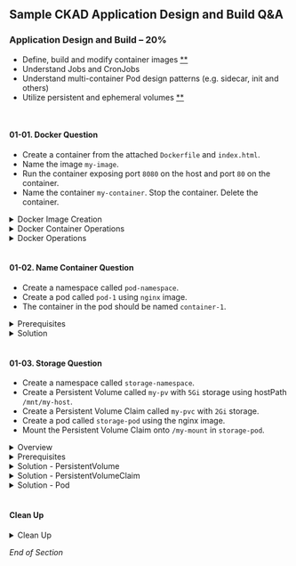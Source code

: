 ## Sample CKAD Application Design and Build Q&A

### Application Design and Build – 20%

- Define, build and modify container images [\*\*](https://github.com/jamesbuckett/ckad-questions/blob/main/01-ckad-design-build.md#01-01-create-a-container-from-the-attached-dockerfile-and-indexhtml-name-the-image-my-image-name-the-container-my-container-run-the-container-exposing-port-8080-on-the-host-and-port-80-on-the-container-stop-the-container-delete-the-container)
- Understand Jobs and CronJobs
- Understand multi-container Pod design patterns (e.g. sidecar, init and others)
- Utilize persistent and ephemeral volumes [\*\*](https://github.com/jamesbuckett/ckad-questions/blob/main/01-ckad-design-build.md#01-03-create-a-namespace-called-storage-namespace-create-a-persistent-volume-called-my-pv-with-5gi-storage-using-hostpath-mntmy-host-create-a-persistent-volume-claim-called-my-pvc-with-2gi-storage-create-a-pod-called-storage-pod-using-the-nginx-image-mount-the-persistent-volume-claim-onto-my-mount-in-storage-pod)
<br />

#### 01-01. Docker Question
* Create a container from the attached `Dockerfile` and `index.html`. 
* Name the image `my-image`. 
* Run the container exposing port `8080` on the host and port `80` on the container. 
* Name the container `my-container`. Stop the container. Delete the container.

<details class="faq box"><summary>Docker Image Creation</summary>
<p>

Create a file called index.html

```bash
mkdir -p ~/ckad/
vi ~/ckad/index.html
```

Edit index.html with the following text.

```bash
Hardships often prepare ordinary people for an extraordinary destiny.
```

Create a file called Dockerfile

```bash
vi ~/ckad/Dockerfile
```

Edit the Docker with to include the text below
:
```bash
FROM nginx:latest
COPY ./index.html /usr/share/nginx/html/index.html
```

```bash
cd ~/ckad/
clear
# Build the docker image
docker build -t my-image:v0.1 .
docker images
```

```bash
# Create a TAR file from the image file
docker save --output my-image.tar my-image:v0.1
ls my-image*
```


</p>
</details>

<details class="faq box"><summary>Docker Container Operations</summary>
<p>

kubernetes.io bookmark: [docker run](https://kubernetes.io/docs/reference/kubectl/docker-cli-to-kubectl/)

```bash
clear
# Run the docker image
docker run -it --rm -d -p 8080:80 --name my-container my-image:v0.1
```

```bash
clear
# Verify Operation
curl localhost:8080
```

```bash
clear
# List all images
docker ps -a
```

```bash
clear
# Stop the Container
docker container stop my-container
```

```bash
clear
# Delete the Image
docker image rm my-image:v0.1
```

</p>
</details>

<details class="faq box"><summary>Docker Operations</summary>
<p>

```bash
clear
# Prune all dangling images
docker image prune -a
```

</p>
</details>
<br />

#### 01-02. Name Container Question
* Create a namespace called `pod-namespace`. 
* Create a pod called `pod-1` using `nginx` image. 
* The container in the pod should be named `container-1`.

<details class="faq box"><summary>Prerequisites</summary>
<p>

```bash
clear
# Create the namespace
kubectl create namespace pod-namespace
```

```bash
clear
# Switch context into the namespace so that all subsequent commands execute inside that namespace.
kubectl config set-context --current --namespace=pod-namespace
```

##### Help Examples

```bash
clear
# Run the help flag to get examples
kubectl run -h | more
```

Output:

```console
Examples:

# Start a nginx pod

kubectl run nginx --image=nginx

# Start a hazelcast pod and let the container expose port 5701

kubectl run hazelcast --image=hazelcast/hazelcast --port=5701

# Start a hazelcast pod and set environment variables "DNS_DOMAIN=cluster" and "POD_NAMESPACE=default" in the

container
kubectl run hazelcast --image=hazelcast/hazelcast --env="DNS_DOMAIN=cluster" --env="POD_NAMESPACE=default"

# Start a hazelcast pod and set labels "app=hazelcast" and "env=prod" in the container

kubectl run hazelcast --image=hazelcast/hazelcast --labels="app=hazelcast,env=prod"

# Dry run; print the corresponding API objects without creating them

kubectl run nginx --image=nginx --dry-run=client 👈👈👈 This example matches most closely to the question. Just needs an output file.

# Start a nginx pod, but overload the spec with a partial set of values parsed from JSON

kubectl run nginx --image=nginx --overrides='{ "apiVersion": "v1", "spec": { ... } }'

# Start a busybox pod and keep it in the foreground, don't restart it if it exits

kubectl run -i -t busybox --image=busybox --restart=Never

# Start the nginx pod using the default command, but use custom arguments (arg1 .. argN) for that command

kubectl run nginx --image=nginx -- <arg1> <arg2> ... <argN>

# Start the nginx pod using a different command and custom arguments

kubectl run nginx --image=nginx --command -- <cmd> <arg1> ... <argN>
```

</p>
</details>

<details class="faq box"><summary>Solution</summary>
<p>

kubernetes.io bookmark: [kubectl Cheat Sheet](https://kubernetes.io/docs/reference/kubectl/cheatsheet/)

```bash
clear
# Using the best example that matches the question
mkdir -p ~/ckad/
kubectl run pod-1 --image=nginx --dry-run=client -o yaml > ~/ckad/01-02.yml
```

```bash
clear
# Edit the YAML file to make required changes
# Use the Question number in case you want to return to the question for reference or for review
vi ~/ckad/01-02.yml
```

```yaml
apiVersion: v1
kind: Pod
metadata:
  creationTimestamp: null
  labels:
    run: pod-1
  name: pod-1
spec:
  containers:
  - image: nginx
    name: container-1 #👈👈👈 Change from pod-1 to container-1
    resources: {}
  dnsPolicy: ClusterFirst
  restartPolicy: Always
status: {}
```

```bash
clear
# Apply the YAML file to the Kubernetes API server
kubectl apply -f ~/ckad/01-02.yml
```

```bash
clear
# Quick verification that the pod was created and is working
kubectl get pod --watch
```

</details>
<br />

#### 01-03. Storage Question
* Create a namespace called `storage-namespace`. 
* Create a Persistent Volume called `my-pv` with `5Gi` storage using hostPath `/mnt/my-host`. 
* Create a Persistent Volume Claim called `my-pvc` with `2Gi` storage. 
* Create a pod called `storage-pod` using the nginx image. 
* Mount the Persistent Volume Claim onto `/my-mount` in `storage-pod`.

<details class="faq box"><summary>Overview</summary>
<p>

![06-pv-pvc-pod](https://user-images.githubusercontent.com/18049790/140639299-1b5a2c1b-139d-4b52-9a35-66d79de5fb71.jpg)

Legend
* PersistentVolume – the low level representation of a storage volume
* PersistentVolumeClaim – the binding between a Pod and PersistentVolume
* Pod – a running container that will consume a PersistentVolume
* StorageClass – allows for dynamic provisioning of PersistentVolumes

[Access Modes](https://kubernetes.io/docs/concepts/storage/persistent-volumes/#access-modes)
* ReadWriteOnce(RWO) - volume can be mounted as read-write by a single node.
* ReadOnlyMany(ROX) - volume can be mounted read-only by many nodes.
* ReadWriteMany(RWX) - volume can be mounted as read-write by many nodes.
* ReadWriteOncePod(RWOP) - volume can be mounted as read-write by a single Pod.

Notes
* Once a PV is bound to a PVC, that PV is essentially tied to the PVC and cannot be bound to by another PVC. 
* There is a one-to-one mapping of PVs and PVCs. 
* However, multiple pods in the same project can use the same PVC.
* The link between PV and PVC is not explict, instead the PVC makes a some requests for storage. 
* Kubernetes will pick an appropriate PersistentVolume to meet that claim.
* StorageClass provisions PV dynamically, when PVC claims it. 
* StorageClass allows for dynamically provisioned volumes for an incoming claim.


</p>
</details>

<details class="faq box"><summary>Prerequisites</summary>
<p>

```bash
clear
kubectl create namespace storage-namespace
kubectl config set-context --current --namespace=storage-namespace
```

</p>
</details>


<details class="faq box"><summary>Solution - PersistentVolume</summary>
<p>

kubernetes.io bookmark: [Create a PersistentVolume](https://kubernetes.io/docs/tasks/configure-pod-container/configure-persistent-volume-storage/#create-a-persistentvolume)

```bash
# Create a YAML file for the PV
mkdir -p ~/ckad/
vi ~/ckad/01-03-pv.yml
```

```yaml
apiVersion: v1
kind: PersistentVolume
metadata:
  name: my-pv #👈👈👈 Change
  labels:
    type: local
spec:
  storageClassName: manual
  capacity:
    storage: 5Gi #👈👈👈 Change
  accessModes:
    - ReadWriteOnce
  hostPath:
    path: "/mnt/my-host" #👈👈👈 Change
```

```bash
kubectl apply -f ~/ckad/01-03-pv.yml
clear
kubectl get pv
```

Output:

```console
# Note the STATUS=Available
NAME      CAPACITY   ACCESS MODES   RECLAIM POLICY   STATUS      CLAIM
my-pv     5Gi        RWO            Retain           Available
```

</p>
</details>

<details class="faq box"><summary>Solution - PersistentVolumeClaim</summary>
<p>

kubernetes.io bookmark: [Create a PersistentVolumeClaim](https://kubernetes.io/docs/tasks/configure-pod-container/configure-persistent-volume-storage/#create-a-persistentvolumeclaim)

```bash
# Create a YAML file for the PVC
mkdir -p ~/ckad/
vi ~/ckad/01-03-pvc.yml
```

```yaml
apiVersion: v1
kind: PersistentVolumeClaim
metadata:
  name: my-pvc #👈👈👈 Change
spec:
  storageClassName: manual
  accessModes:
    - ReadWriteOnce
  resources:
    requests:
      storage: 2Gi #👈👈👈 Change
```

```bash
kubectl apply -f ~/ckad/01-03-pvc.yml
clear
kubectl get pv
kubectl get pvc
```

Output:

```console
NAME      CAPACITY   ACCESS MODES   RECLAIM POLICY   STATUS      CLAIM
my-pv     5Gi        RWO            Retain           Bound       storage-namespace/my-pvc  # STATUS=Bound means the PV and PVC are linked

NAME     STATUS   VOLUME   CAPACITY   ACCESS MODES   STORAGECLASS   AGE
my-pvc   Bound    my-pv    5Gi        RWO            manual         6s                     # STATUS=Bound means the PV and PVC are linked
```

</p>
</details>

<details class="faq box"><summary>Solution - Pod</summary>
<p>

kubernetes.io bookmark: [Create a Pod](https://kubernetes.io/docs/tasks/configure-pod-container/configure-persistent-volume-storage/#create-a-pod)

```bash
# Create a YAML file for the Pod
mkdir -p ~/ckad/
vi  ~/ckad/01-03-pod.yml
```

```yaml
apiVersion: v1
kind: Pod
metadata:
  name: storage-pod #👈👈👈 Change
spec:
  volumes:
    - name: my-volume
      persistentVolumeClaim:
        claimName: my-pvc #👈👈👈 Change
  containers:
    - name: my-container
      image: nginx
      ports:
        - containerPort: 80
          name: "http-server"
      volumeMounts:
        - mountPath: "/my-mount" #👈👈👈 Change
          name: my-volume

```

```bash
kubectl apply -f ~/ckad/01-03-pod.yml
clear
# Verify that the volume is mounted
# Or just kubectl describe pod storage-pod
kubectl describe pod storage-pod | grep -i Mounts -A1
```

Output:

```console
    Mounts:
      /my-mount from my-volume (rw)    # Success
```

</p>
</details>
<br />

#### Clean Up

<details class="faq box"><summary>Clean Up</summary>
<p>

```bash
cd
yes | rm -R ~/ckad/
kubectl delete ns storage-namespace --force
kubectl delete ns pod-namespace --force
kubectl delete pv my-pv
```

</p>
</details>

_End of Section_
